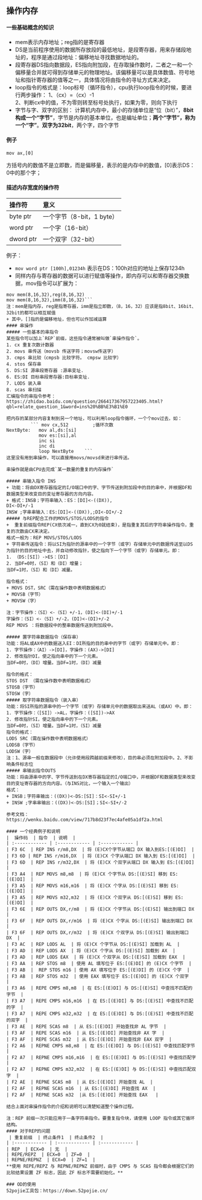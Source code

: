 ## 操作内存
#### 一些基础概念的知识
+ mem表示内存地址；reg指的是寄存器
+ DS是当前程序使用的数据所存放段的最低地址，是段寄存器，用来存储段地址的，程序是通过段地址：偏移地址寻找数据地址的。
+ 段寄存器DS指向数据段，ES指向附加段，在存取操作数时，二者之一和一个偏移量合并就可得到存储单元的物理地址。该偏移量可以是具体数值、符号地址和指针寄存器的值等之一，具体情况将由指令的寻址方式来决定。
+  loop指令的格式是：loop标号（循环指令），cpu执行loop指令的时候，要进行两步操作：
1、（cx）=（cx）-1   
2、判断cx中的值，不为零则转至标号处执行，如果为零，则向下执行
+ 字节与字、双字的区别：
计算机内存中，最小的存储单位是“位（bit）”，**8bit构成一个“字节”**，字节是内存的基本单位，也是编址单位；**两个“字节”，称为一个“字”**。**双字为32bit**，两个字，四个字节
#### 例子
	mov ax,[0]
方括号内的数值不是立即数，而是偏移量，表示的是内存中的数值，[0]表示DS：0中的那个字；
#### 描述内存宽度的操作符
|  操作符 | 意义  |
| :------------ | :------------ |
|  byte ptr | 一个字节（8-bit，1 byte）|
|  word ptr | 一个字（16-bit）  |
|  dword ptr | 一个双字（32-bit）  |

例子：
+ ```mov word ptr [100h],01234h```
表示在DS：100h对应的地址上保存1234h
+ 同样内存与寄存器的数据可以进行赋值等操作，即内存可以和寄存器交换数据，mov指令可以扩展为：
```mov reg(8,16,32),mem(8,16,32)
mov mem(8,16,32),reg(8,16,32)
mov mem(8,16,32),imm(8,16,32)```
注：mem是指内存，reg是指寄存器，imm是指立即数，（8，16，32）应该是指8bit、16bit、32bit的都可以相互赋值
+ 其中，[]指的是偏移地址，但也可以作加减运算
#### 串操作
##### 一些基本的串指令
某些指令可以加上`REP`前缀，这些指令通常被叫做`串操作指令`。
1. cx 重复次数计数器
2. movs 串传送（movsb 传送字符；movsw传送字）
3. cmps 串比较（cmpsb 比较字符。 cmpsw 比较字）
4. stos 保存串
5. DS:SI 源串段寄存器 :源串变址.
6. ES:DI 目标串段寄存器:目标串变址.
7. LODS 装入串
8. scas 串扫描
汇编指令的串指令参考：
https://zhidao.baidu.com/question/266417367957223405.html?qbl=relate_question_1&word=ins%20%BB%E3%B1%E0

把内存的某部分内容复制到另一个地址，可以利用loop指令循环，一个个mov过去，如：
		 ``` mov cx,512			;循环次数
NextByte:	mov al,ds:[si]
			mov es:[si],al
			inc si
			inc di
			loop NextByte    ```		
这里没有用到串操作，可以直接用movs/movsd来进行串传送。

串操作就是由CPU去完成`某一数量的重复的内存操作`

##### 串输入指令 INS
+ 功能：将由DX寄存器指定的I/O端口中的字、字节传送到附加段中的目的串中，并根据DF和数据类型来改变目的变址寄存器的方向内容。
+ 格式：INSB；字符串输入：ES：[DI]<-((DX)),
DI<-DI+/-1
INSW ;字串串输入：ES:[DI]<-((DX)),;DI<-DI+/-2
##### 与REP配合工作的MOVS/STOS/LODS的指令
+  重复前缀指令REP(CX依次减一，直到CX为0就结束)，是指重复其后的字符串操作指令，重复的次数由CX来决定。
格式一般为：REP MOVS/STOS/LODS
+ 字符串传送指令：将以SI为指针的源串中的一个字节（或字）存储单元中的数据传送至以DS为指针的目的地址中去，并自动修改指针，使之指向下一个字节（或字）存储单元。即：
1. （DS:[SI]）->ES：[DI]
2. 当DF=0时，（SI）和（DI）增量；
当DF=1时，（SI）和（DI）减量。

指令格式：
+ MOVS DST，SRC（需在操作数中表明数据格式）
+ MOVSB（字节）
+ MOVSW（字）

注：字节操作：（SI）<-（SI）+/-1，(DI)<-(DI)+/-1
字操作：（SI）<-（SI）+/-2，(DI)<-(DI)+/-2
REP MOVS ：将数据段中的整串数据传送到附加段中。

##### 置字符串数据指令（保存串）
功能：将AL或AX中的数据送入EI：DI所指的目的串中的字节（或字）存储单元中。即：
1. 字节操作：（AI）->[DI]，字操作：(AX)->[DI] 
2. 修改指针DI，使之指向串中的下一个元素。
当DF=0时，（DI）增量。当DF=1时，（DI）减量

指令的格式：
STOS DST （需在操作数中表明数据格式）
STOSB（字节）
STOSW（字）
##### 取字符串数据指令（装入串）
功能：将SI所指的源串中的一个字节（或字）存储单元中的数据取出来送AL（或AX）中。即：
1. 字节操作：（[SI]）->AL，字操作：([SI])->AX 
2. 修改指针SI，使之指向串中的下一个元素。
当DF=0时，（SI）增量。当DF=1时，（SI）减量
指令的格式：
LODS SRC（需在操作数中表明数据格式）
LODSB（字节）
LODSW（字）
注：1、源串一般在数据段中（允许使用段跨越前缀来修改），目的串必须在附加段中。2、不影响条件标志位
##### 串输出指令OUTS
功能：将由源串中的字、字节传送到在DX寄存器指定的I/O端口中，并根据DF和数据类型来改变目的变址寄存器的方向内容。（与INS对比，一个输入一个输出）
格式：
+ INSB；字符串输出：((DX))<-DS:[SI]：SI<-SI+/-1
+ INSW ;字串串输出：((DX))<-DS:[SI]；SI<-SI+/-2

参考文档：
https://wenku.baidu.com/view/717b8d23f7ec4afe05a1df2a.html

#### 一个经典例子和说明
|  操作码  | 指令  | 说明  |
| :------------ | :------------ | :------------ |
| F3 6C  | REP INS r/m8,DX  | 将 (E)CX个字节从端口 DX 输入到ES:[(E)DI]  |
| F3 6D | REP INS r/m16,DX  | 将 (E)CX 个字从端口 DX 输入到 ES:[(E)DI]  |
| F3 6D  | REP INS r/m32,DX  | 将 (E)CX 个双字从端口 DX 输入到 ES:[(E)DI]  |
| F3 A4  | REP MOVS m8,m8  | 将 (E)CX 个字节从 DS:[(E)SI] 移到 ES:[(E)DI]  |
| F3 A5  | REP MOVS m16,m16  | 将 (E)CX 个字从 DS:[(E)SI] 移到 ES:[(E)DI]  |
| F3 A5  | REP MOVS m32,m32  | 将 (E)CX 个双字从 DS:[(E)SI] 移到 ES:[(E)DI]  |
| F3 6E  | REP OUTS DX,r/m8  | 将 (E)CX 个字节从 DS:[(E)SI] 输出到端口 DX  |
| F3 6F  | REP OUTS DX,r/m16  | 将 (E)CX 个字从 DS:[(E)SI] 输出到端口 DX  |
| F3 6F  | REP OUTS DX,r/m32  | 将 (E)CX 个双字从 DS:[(E)SI] 输出到端口 DX  |
| F3 AC  | REP LODS AL  | 将 (E)CX 个字节从 DS:[(E)SI] 加载到 AL  |
| F3 AD  | REP LODS AX  | 将 (E)CX 个字从 DS:[(E)SI] 加载到 AX  |
| F3 AD  | REP LODS EAX  | 将 (E)CX 个双字从 DS:[(E)SI] 加载到 EAX  |
| F3 AA  | REP STOS m8  | 使用 AL 填写位于 ES:[(E)DI] 的 (E)CX 个字节  |
| F3 AB  |  REP STOS m16 | 使用 AX 填写位于 ES:[(E)DI] 的 (E)CX 个字  |
| F3 AB  | REP STOS m32  | 使用 EAX 填写位于 ES:[(E)DI] 的 (E)CX 个双字  |
| F3 A6  | REPE CMPS m8,m8  | 在 ES:[(E)DI] 与 DS:[(E)SI] 中查找不匹配的字节  |
| F3 A7  | REPE CMPS m16,m16  | 在 ES:[(E)DI] 与 DS:[(E)SI] 中查找不匹配的字  |
| F3 A7  | REPE CMPS m32,m32  | 在 ES:[(E)DI] 与 DS:[(E)SI] 中查找不匹配的双字  |
| F3 AE  | REPE SCAS m8  | 从 ES:[(E)DI] 开始查找非 AL 字节  |
| F3 AF  | REPE SCAS m16  | 从 ES:[(E)DI] 开始查找非 AX 字  |
| F3 AF  | REPE SCAS m32  | 从 ES:[(E)DI] 开始查找非 EAX 双字  |
| F2 A6  | REPNE CMPS m8,m8  | 在 ES:[(E)DI] 与 DS:[(E)SI] 中查找匹配字节  |
| F2 A7  | REPNE CMPS m16,m16  | 在 ES:[(E)DI] 与 DS:[(E)SI] 中查找匹配字  |
| F2 A7  | REPNE CMPS m32,m32  | 在 ES:[(E)DI] 与 DS:[(E)SI] 中查找匹配双字  |
| F2 AE  | REPNE SCAS m8  | 从 ES:[(E)DI] 开始查找 AL  |
| F2 AF  | REPNE SCAS m16  | 从 ES:[(E)DI] 开始查找 AX  |
| F2 AF  | REPNE SCAS m32  |从 ES:[(E)DI] 开始查找 EAX   |

结合上面对串操作指令的介绍和说明可以清楚知道整个操作过程。

注：REP 前缀一次只能应用于一条字符串指令。要重复指令块，请使用 LOOP 指令或其它循环结构。
#### 对于REP的问题
 | 重复前缀  | 终止条件1  | 终止条件2  |
| :------------ | :------------ | :------------ |
| REP  | ECX=0  | 无  |
| REPE/REPZ  | ECX=0  | ZF=0  |
| REPNE/REPNZ  | ECX=0  | ZF=1  |
**使用 REPE/REPZ 与 REPNE/REPNZ 前缀时，由于 CMPS 与 SCAS 指令都会根据它们的比较结果设置 ZF 标志，因此 ZF 标志不需要初始化。**

### OD的使用
52pojie工具包：https://down.52pojie.cn/

    

			